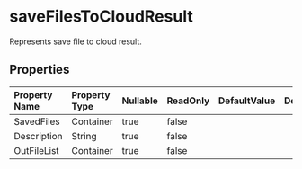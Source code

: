 # **saveFilesToCloudResult**

Represents save file to cloud result. 

## **Properties**

| Property Name | Property Type | Nullable |  ReadOnly | DefaultValue | Description | 
| :- | :- | :- |:- |  :- | :- |
|SavedFiles|Container|true|false |  ||
|Description|String|true|false |  ||
|OutFileList|Container|true|false |  ||

